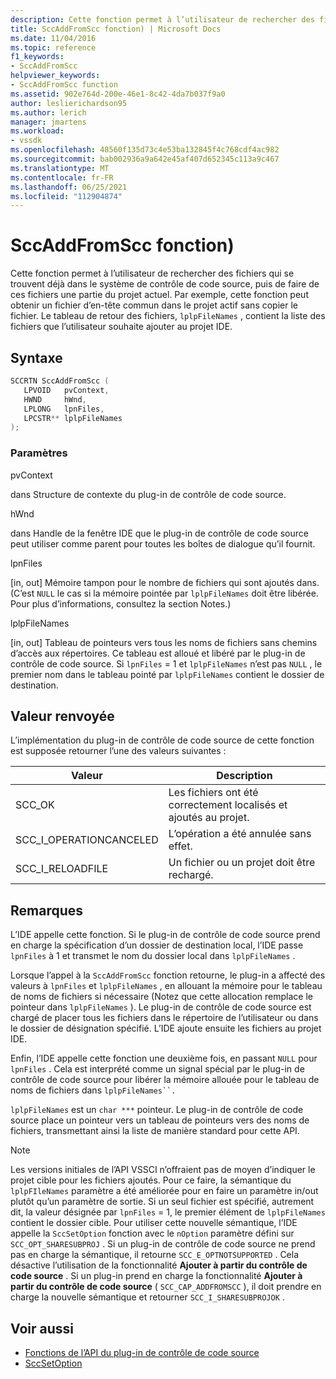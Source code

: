 ```yaml
---
description: Cette fonction permet à l’utilisateur de rechercher des fichiers qui se trouvent déjà dans le système de contrôle de code source, puis de faire de ces fichiers une partie du projet actuel.
title: SccAddFromScc fonction) | Microsoft Docs
ms.date: 11/04/2016
ms.topic: reference
f1_keywords:
- SccAddFromScc
helpviewer_keywords:
- SccAddFromScc function
ms.assetid: 902e764d-200e-46e1-8c42-4da7b037f9a0
author: leslierichardson95
ms.author: lerich
manager: jmartens
ms.workload:
- vssdk
ms.openlocfilehash: 48560f135d73c4e53ba132845f4c768cdf4ac982
ms.sourcegitcommit: bab002936a9a642e45af407d652345c113a9c467
ms.translationtype: MT
ms.contentlocale: fr-FR
ms.lasthandoff: 06/25/2021
ms.locfileid: "112904874"
---
```

# <a name="sccaddfromscc-function"></a>SccAddFromScc fonction)
Cette fonction permet à l’utilisateur de rechercher des fichiers qui se trouvent déjà dans le système de contrôle de code source, puis de faire de ces fichiers une partie du projet actuel. Par exemple, cette fonction peut obtenir un fichier d’en-tête commun dans le projet actif sans copier le fichier. Le tableau de retour des fichiers, `lplpFileNames` , contient la liste des fichiers que l’utilisateur souhaite ajouter au projet IDE.

## <a name="syntax"></a>Syntaxe

```cpp
SCCRTN SccAddFromScc (
   LPVOID   pvContext,
   HWND     hWnd,
   LPLONG   lpnFiles,
   LPCSTR** lplpFileNames
);
```

### <a name="parameters"></a>Paramètres
 pvContext

dans Structure de contexte du plug-in de contrôle de code source.

 hWnd

dans Handle de la fenêtre IDE que le plug-in de contrôle de code source peut utiliser comme parent pour toutes les boîtes de dialogue qu’il fournit.

 lpnFiles

[in, out] Mémoire tampon pour le nombre de fichiers qui sont ajoutés dans. (C’est `NULL` le cas si la mémoire pointée par `lplpFileNames` doit être libérée. Pour plus d’informations, consultez la section Notes.)

 lplpFileNames

[in, out] Tableau de pointeurs vers tous les noms de fichiers sans chemins d’accès aux répertoires. Ce tableau est alloué et libéré par le plug-in de contrôle de code source. Si `lpnFiles` = 1 et `lplpFileNames` n’est pas `NULL` , le premier nom dans le tableau pointé par `lplpFileNames` contient le dossier de destination.

## <a name="return-value"></a>Valeur renvoyée
 L’implémentation du plug-in de contrôle de code source de cette fonction est supposée retourner l’une des valeurs suivantes :

|Valeur|Description|
|-----------|-----------------|
|SCC_OK|Les fichiers ont été correctement localisés et ajoutés au projet.|
|SCC_I_OPERATIONCANCELED|L’opération a été annulée sans effet.|
|SCC_I_RELOADFILE|Un fichier ou un projet doit être rechargé.|

## <a name="remarks"></a>Remarques
 L’IDE appelle cette fonction. Si le plug-in de contrôle de code source prend en charge la spécification d’un dossier de destination local, l’IDE passe `lpnFiles` à 1 et transmet le nom du dossier local dans `lplpFileNames` .

 Lorsque l’appel à la `SccAddFromScc` fonction retourne, le plug-in a affecté des valeurs à `lpnFiles` et `lplpFileNames` , en allouant la mémoire pour le tableau de noms de fichiers si nécessaire (Notez que cette allocation remplace le pointeur dans `lplpFileNames` ). Le plug-in de contrôle de code source est chargé de placer tous les fichiers dans le répertoire de l’utilisateur ou dans le dossier de désignation spécifié. L’IDE ajoute ensuite les fichiers au projet IDE.

 Enfin, l’IDE appelle cette fonction une deuxième fois, en passant `NULL` pour `lpnFiles` . Cela est interprété comme un signal spécial par le plug-in de contrôle de code source pour libérer la mémoire allouée pour le tableau de noms de fichiers dans `lplpFileNames``.`

 `lplpFileNames` est un `char ***` pointeur. Le plug-in de contrôle de code source place un pointeur vers un tableau de pointeurs vers des noms de fichiers, transmettant ainsi la liste de manière standard pour cette API.

> [!NOTE]
> Les versions initiales de l’API VSSCI n’offraient pas de moyen d’indiquer le projet cible pour les fichiers ajoutés. Pour ce faire, la sémantique du `lplpFIleNames` paramètre a été améliorée pour en faire un paramètre in/out plutôt qu’un paramètre de sortie. Si un seul fichier est spécifié, autrement dit, la valeur désignée par `lpnFiles` = 1, le premier élément de `lplpFileNames` contient le dossier cible. Pour utiliser cette nouvelle sémantique, l’IDE appelle la `SccSetOption` fonction avec le `nOption` paramètre défini sur `SCC_OPT_SHARESUBPROJ` . Si un plug-in de contrôle de code source ne prend pas en charge la sémantique, il retourne `SCC_E_OPTNOTSUPPORTED` . Cela désactive l’utilisation de la fonctionnalité **Ajouter à partir du contrôle de code source** . Si un plug-in prend en charge la fonctionnalité **Ajouter à partir du contrôle de code source** ( `SCC_CAP_ADDFROMSCC` ), il doit prendre en charge la nouvelle sémantique et retourner `SCC_I_SHARESUBPROJOK` .

## <a name="see-also"></a>Voir aussi
- [Fonctions de l’API du plug-in de contrôle de code source](../extensibility/source-control-plug-in-api-functions.md)
- [SccSetOption](../extensibility/sccsetoption-function.md)
